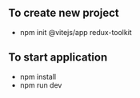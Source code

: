## To create new project 
- npm init @vitejs/app redux-toolkit 

## To start application 
- npm install
- npm run dev



